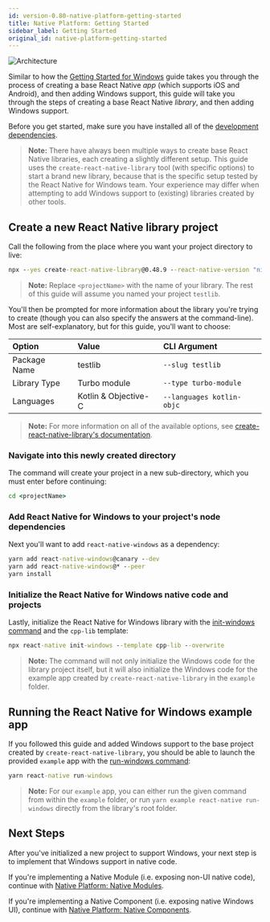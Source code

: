 ```yaml
---
id: version-0.80-native-platform-getting-started
title: Native Platform: Getting Started
sidebar_label: Getting Started
original_id: native-platform-getting-started
---
```


![Architecture](https://img.shields.io/badge/architecture-new_&_old-green)

Similar to how the [Getting Started for Windows](getting-started.md) guide takes you through the process of creating a base React Native *app* (which supports iOS and Android), and then adding Windows support, this guide will take you through the steps of creating a base React Native *library*, and then adding Windows support.

Before you get started, make sure you have installed all of the [development dependencies](rnw-dependencies.md).

> **Note:** There have always been multiple ways to create base React Native libraries, each creating a slightly different setup. This guide uses the `create-react-native-library` tool (with specific options) to start a brand new library, because that is the specific setup tested by the React Native for Windows team. Your experience may differ when attempting to add Windows support to (existing) libraries created by other tools.

## Create a new React Native library project

Call the following from the place where you want your project directory to live:

<!-- Note, make sure `--react-native-version "XYZ"` are pointing to the correct NPM tags in the command below. -->

<!-- 1. For the next version (i.e. in docs/getting-started.md) use "nightly" for the RN version -->
<!-- 2. For stable versions in versioned_docs use the semantic version, i.e. "^0.73.0" for the RN version -->

<!-- See https://www.npmjs.com/package/react-native?activeTab=versions for the RN version tags. -->

```bat
npx --yes create-react-native-library@0.48.9 --react-native-version "nightly" <projectName>
```

> **Note:** Replace `<projectName>` with the name of your library. The rest of this guide will assume you named your project `testlib`.

You'll then be prompted for more information about the library you're trying to create (though you can also specify the answers at the command-line). Most are self-explanatory, but for this guide, you'll want to choose:

| Option | Value | CLI Argument |
|:-------|:-------|:-------------|
| Package Name | testlib | `--slug testlib` |
| Library Type | Turbo module | `--type turbo-module` |
| Languages | Kotlin & Objective-C | `--languages kotlin-objc` |

> **Note:** For more information on all of the available options, see [create-react-native-library's documentation](https://callstack.github.io/react-native-builder-bob).

### Navigate into this newly created directory

The command will create your project in a new sub-directory, which you must enter before continuing:

```bat
cd <projectName>
```

### Add React Native for Windows to your project's node dependencies

<!-- Note, make sure "version" is pointing to the correct react-native-windows NPM tag in the command below. -->

<!-- 1. For the next version (i.e. in docs/getting-started.md) use "canary" -->
<!-- 2. For other versions in versioned_docs use the version in the format "^0.XY.0" -->

Next you'll want to add `react-native-windows` as a dependency:

```bat
yarn add react-native-windows@canary --dev
yarn add react-native-windows@* --peer
yarn install
```

### Initialize the React Native for Windows native code and projects

Lastly, initialize the React Native for Windows library with the [init-windows command](init-windows-cli.md) and the `cpp-lib` template:

```bat
npx react-native init-windows --template cpp-lib --overwrite
```

> **Note:** The command will not only initialize the Windows code for the library project itself, but it will also initialize the Windows code for the example app created by `create-react-native-library` in the `example` folder.

## Running the React Native for Windows example app

If you followed this guide and added Windows support to the base project created by `create-react-native-library`, you should be able to launch the provided `example` app with the [run-windows command](run-windows-cli.md):

```bat
yarn react-native run-windows
```

> **Note:** For our `example` app, you can either run the given command from within the `example` folder, or run `yarn example react-native run-windows` directly from the library's root folder.

## Next Steps

After you've initialized a new project to support Windows, your next step is to implement that Windows support in native code.

If you're implementing a Native Module (i.e. exposing non-UI native code), continue with [Native Platform: Native Modules](native-platform-modules.md).

If you're implementing a Native Component (i.e. exposing native Windows UI), continue with [Native Platform: Native Components](native-platform-components.md).
